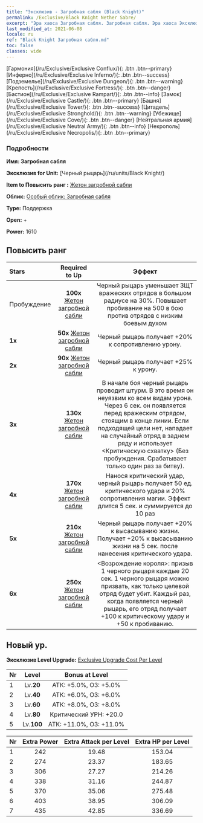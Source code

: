 ```yaml
---
title: "Эксклюзив - Загробная сабля (Black Knight)"
permalink: /Exclusive/Black Knight Nether Sabre/
excerpt: "Эра хаоса Загробная сабля. Загробная сабля. Эра хаоса Эксклюзив Загробная сабля. Черный рыцарь Эксклюзив."
last_modified_at: 2021-06-08
locale: ru
ref: "Black Knight Загробная сабля.md"
toc: false
classes: wide
---
```

 [Гармония](/ru/Exclusive/Exclusive Conflux/){: .btn .btn--primary} [Инферно](/ru/Exclusive/Exclusive Inferno/){: .btn .btn--success} [Подземелье](/ru/Exclusive/Exclusive Dungeon/){: .btn .btn--warning} [Крепость](/ru/Exclusive/Exclusive Fortress/){: .btn .btn--danger} [Бастион](/ru/Exclusive/Exclusive Rampart/){: .btn .btn--info} [Замок](/ru/Exclusive/Exclusive Castle/){: .btn .btn--primary} [Башня](/ru/Exclusive/Exclusive Tower/){: .btn .btn--success} [Цитадель](/ru/Exclusive/Exclusive Stronghold/){: .btn .btn--warning} [Убежище](/ru/Exclusive/Exclusive Cove/){: .btn .btn--danger} [Нейтральная армия](/ru/Exclusive/Exclusive Neutral Army/){: .btn .btn--info} [Некрополь](/ru/Exclusive/Exclusive Necropolis/){: .btn .btn--primary} 

### Подробности
 **Имя: Загробная сабля** 

 **Эксклюзив for Unit:** [Черный рыцарь](/ru/units/Black Knight/) 

 **Item to Повысить ранг :** [Жетон загробной сабли](/ItemsRU/con_979/)

 **Облик:** [Особый облик: Загробная сабля](/ItemsRU/con_647/)

 **Type:** Поддержка

 **Open:** +

 **Power:** 1610

## Повысить ранг 

  |     Stars    |  Required to Up | Эффект |
  |:-------------|:---------------:|:---------------:|
  |  Пробуждение  | **100x** [Жетон загробной сабли](/ItemsRU/con_979/) | Черный рыцарь уменьшает ЗЩТ вражеских отрядов в большом радиусе на 30%. Повышает пробивание на 500 в бою против отрядов с низким боевым духом |
  | **1x** <i class="fas fa-star"/> | **50x** [Жетон загробной сабли](/ItemsRU/con_979/) | Черный рыцарь получает +20% к сопротивлению урону. |
  | **2x** <i class="fas fa-star"/> | **90x** [Жетон загробной сабли](/ItemsRU/con_979/) | Черный рыцарь получает +25% к урону. |
  | **3x** <i class="fas fa-star"/> | **130x** [Жетон загробной сабли](/ItemsRU/con_979/) | В начале боя черный рыцарь проводит штурм. В это время он неуязвим ко всем видам урона. Через 6 сек. он появляется перед вражеским отрядом, стоящим в конце линии. Если подходящей цели нет, нападает на случайный отряд в заднем ряду и использует <Критическую схватку> (Без пробуждения. Срабатывает только один раз за битву). |
  | **4x** <i class="fas fa-star"/> | **170x** [Жетон загробной сабли](/ItemsRU/con_979/) | Нанося критический удар, черный рыцарь получает 50 ед. критического удара и 20% сопротивления магии. Эффект длится 5 сек. и суммируется до 10 раз |
  | **5x** <i class="fas fa-star"/> | **210x** [Жетон загробной сабли](/ItemsRU/con_979/) | Черный рыцарь получает +20% к высасыванию жизни. Получает +20% к высасыванию жизни на 5 сек. после нанесения критического удара. |
  | **6x** <i class="fas fa-star"/> | **250x** [Жетон загробной сабли](/ItemsRU/con_979/) | <Возрождение короля>: призыв 1 черного рыцаря каждые 20 сек. 1 черного рыцаря можно призвать, как только целевой отряд будет убит. Каждый раз, когда появляется черный рыцарь, его отряд получает +100 к критическому удару и +50 к пробиванию. |


## Новый ур.
 **Эксклюзив Level Upgrade:** [Exclusive Upgrade Cost Per Level](/Exclusive/ExclusiveUpgradeCostPerLevel/)

  |  Nr  |   Level  | Bonus at Level |
  |:-----|:--------:|:--------------:|
  | 1 | Lv.**20** | АТК: +5.0%, ОЗ: +5.0% |
  | 2 | Lv.**40** | АТК: +6.0%, ОЗ: +6.0% |
  | 3 | Lv.**60** | АТК: +8.0%, ОЗ: +8.0% |
  | 4 | Lv.**80** | Критический УРН: +20.0 |
  | 5 | Lv.**100** | АТК: +11.0%, ОЗ: +11.0% |


  |  Nr  |  Extra Power | Extra Attack per Level | Extra HP per Level |
  |:-----|:--------:|:--------:|:--------:|
  | 1 | 242 | 19.48 | 153.04 |
  | 2 | 274 | 23.37 | 183.65 |
  | 3 | 306 | 27.27 | 214.26 |
  | 4 | 338 | 31.16 | 244.87 |
  | 5 | 370 | 35.06 | 275.48 |
  | 6 | 403 | 38.95 | 306.09 |
  | 7 | 435 | 42.85 | 336.69 |


